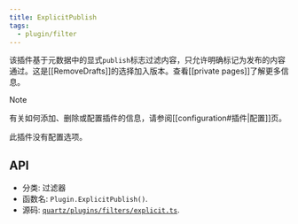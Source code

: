 ```yaml
---
title: ExplicitPublish
tags:
  - plugin/filter
---
```


该插件基于元数据中的显式`publish`标志过滤内容，只允许明确标记为发布的内容通过。这是[[RemoveDrafts]]的选择加入版本。查看[[private pages]]了解更多信息。

> [!note]
> 有关如何添加、删除或配置插件的信息，请参阅[[configuration#插件|配置]]页。

此插件没有配置选项。

## API

- 分类: 过滤器
- 函数名: `Plugin.ExplicitPublish()`.
- 源码: [`quartz/plugins/filters/explicit.ts`](https://github.com/jackyzha0/quartz/blob/v4/quartz/plugins/filters/explicit.ts).
